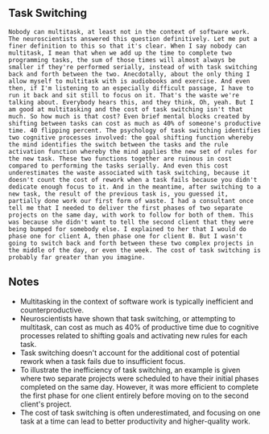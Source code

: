 ## Task Switching
```
Nobody can multitask, at least not in the context of software work. The neuroscientists answered this question definitively. Let me put a finer definition to this so that it's clear. When I say nobody can multitask, I mean that when we add up the time to complete two programming tasks, the sum of those times will almost always be smaller if they're performed serially, instead of with task switching back and forth between the two. Anecdotally, about the only thing I allow myself to multitask with is audiobooks and exercise. And even then, if I'm listening to an especially difficult passage, I have to run it back and sit still to focus on it. That's the waste we're talking about. Everybody hears this, and they think, Oh, yeah. But I am good at multitasking and the cost of task switching isn't that much. So how much is that cost? Even brief mental blocks created by shifting between tasks can cost as much as 40% of someone's productive time. 40 flipping percent. The psychology of task switching identifies two cognitive processes involved: the goal shifting function whereby the mind identifies the switch between the tasks and the rule activation function whereby the mind applies the new set of rules for the new task. These two functions together are ruinous in cost compared to performing the tasks serially. And even this cost underestimates the waste associated with task switching, because it doesn't count the cost of rework when a task fails because you didn't dedicate enough focus to it. And in the meantime, after switching to a new task, the result of the previous task is, you guessed it, partially done work our first form of waste. I had a consultant once tell me that I needed to deliver the first phases of two separate projects on the same day, with work to follow for both of them. This was because she didn't want to tell the second client that they were being bumped for somebody else. I explained to her that I would do phase one for client A, then phase one for client B. But I wasn't going to switch back and forth between these two complex projects in the middle of the day, or even the week. The cost of task switching is probably far greater than you imagine.
```

## Notes
- Multitasking in the context of software work is typically inefficient and counterproductive.
- Neuroscientists have shown that task switching, or attempting to multitask, can cost as much as 40% of productive time due to cognitive processes related to shifting goals and activating new rules for each task.
- Task switching doesn't account for the additional cost of potential rework when a task fails due to insufficient focus.
- To illustrate the inefficiency of task switching, an example is given where two separate projects were scheduled to have their initial phases completed on the same day. However, it was more efficient to complete the first phase for one client entirely before moving on to the second client's project.
- The cost of task switching is often underestimated, and focusing on one task at a time can lead to better productivity and higher-quality work.